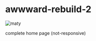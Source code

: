 # awwward-rebuild-2

![maty](https://github.com/zenn99-arch/awwwards-marykay-webclone/assets/72511459/fb9dded9-d074-40f7-a92d-4fdab48af28c)



complete home page (not-responsive)
